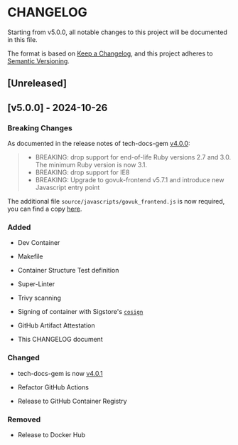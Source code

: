 # CHANGELOG

Starting from v5.0.0, all notable changes to this project will be documented in this file.

The format is based on [Keep a Changelog](https://keepachangelog.com/en/1.1.0/),
and this project adheres to [Semantic Versioning](https://semver.org/spec/v2.0.0.html).

## [Unreleased]

## [v5.0.0] - 2024-10-26

### Breaking Changes

As documented in the release notes of tech-docs-gem [v4.0.0](https://github.com/alphagov/tech-docs-gem/releases/tag/v4.0.0):

> - BREAKING: drop support for end-of-life Ruby versions 2.7 and 3.0. The minimum Ruby version is now 3.1.
> - BREAKING: drop support for IE8
> - BREAKING: Upgrade to govuk-frontend v5.7.1 and introduce new Javascript entry point

The additional file `source/javascripts/govuk_frontend.js` is now required, you can find a copy [here](test/test-docs-example/source/javascripts/govuk_frontend.js).

### Added

- Dev Container

- Makefile

- Container Structure Test definition

- Super-Linter

- Trivy scanning

- Signing of container with Sigstore's [`cosign`](https://github.com/sigstore/cosign)

- GitHub Artifact Attestation

- This CHANGELOG document

### Changed

- tech-docs-gem is now [v4.0.1](https://github.com/alphagov/tech-docs-gem/releases/tag/v4.0.1)

- Refactor GitHub Actions

- Release to GitHub Container Registry

### Removed

- Release to Docker Hub
